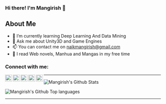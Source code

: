 ### Hi there! I'm Mangirish 👋

## About Me
- 🌱 I’m currently learning Deep Learning And Data Mining
- 💬 Ask me about Unity3D and Game Engines
- 📫 You can contact me on naikmangirish@gmail.com
- 📖 I read Web novels, Manhua and Mangas in my free time 

### Connect with me:

[<img align="left" alt="coding4noobs.wordpress.com" width="22px" src="https://cdn.jsdelivr.net/npm/simple-icons@v3/icons/wordpress.svg" />][website]
[<img align="left" alt="Mangirish Naik | Twitter" width="22px" src="https://cdn.jsdelivr.net/npm/@internetarchive/icon-twitter@1.1.3/twitter.svg" />][twitter]
[<img align="left" alt="Mangirish Naik | LinkedIn" width="22px" src="https://cdn.jsdelivr.net/npm/simple-icons@v3/icons/linkedin.svg" />][linkedin]
[<img align="left" alt="Mangirish Naik | Instagram" width="22px" src="https://cdn.jsdelivr.net/npm/simple-icons@v3/icons/instagram.svg" />][instagram]
[<img align="left" alt="Mangirish Naik | Facebook" width="22px" src="https://cdn.jsdelivr.net/npm/simple-icons@v3/icons/facebook.svg" />][facebook]

---

![Mangirish's Github Stats](https://github-readme-stats.vercel.app/api?username=zzbusterzz&show_icons=true&theme=radical)

![Mangirish's Github Top languages](https://github-readme-stats.vercel.app/api/top-langs/?username=zzbusterzz&layout=compact&theme=radical)

---


<!--
**zzbusterzz/zzbusterzz** is a ✨ _special_ ✨ repository because its `README.md` (this file) appears on your GitHub profile.

Here are some ideas to get you started:

- 🔭 I’m currently working on ...
- 🌱 I’m currently learning ...
- 👯 I’m looking to collaborate on ...
- 🤔 I’m looking for help with ...
- 💬 Ask me about ...
- 📫 How to reach me: ...
- 😄 Pronouns: ...
- ⚡ Fun fact: ...
-->


[website]: https://coding4noobs.wordpress.com
[twitter]: https://twitter.com/mnaik26
[facebook]: https://www.facebook.com/mangirish.naik
[instagram]: https://www.instagram.com/killer_mech
[linkedin]: https://www.linkedin.com/in/mangirishnaik
